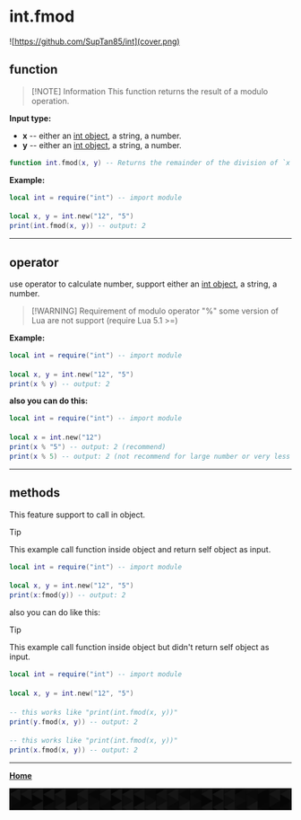 # int.fmod

![https://github.com/SupTan85/int](cover.png)

## function

> [!NOTE] Information
This function returns the result of a modulo operation.

**Input type:**

- **x** -- either an [int object](../README.md#int-object), a string, a number.
- **y** -- either an [int object](../README.md#int-object), a string, a number.

```lua
function int.fmod(x, y) -- Returns the remainder of the division of `x` by `y` that rounds the quotient towards zero.
```

**Example:**

```lua
local int = require("int") -- import module

local x, y = int.new("12", "5")
print(int.fmod(x, y)) -- output: 2
```

---

## operator

use operator to calculate number, support either an [int object](../README.md#int-object), a string, a number.

> [!WARNING] Requirement of modulo operator "%"
some version of Lua are not support (require Lua 5.1 >=)

**Example:**

```lua
local int = require("int") -- import module

local x, y = int.new("12", "5")
print(x % y) -- output: 2
```

**also you can do this:**

```lua
local int = require("int") -- import module

local x = int.new("12")
print(x % "5") -- output: 2 (recommend)
print(x % 5) -- output: 2 (not recommend for large number or very less number of number type)
```

---

## methods

This feature support to call in object.

> [!TIP]
This example call function inside object and return self object as input.

```lua
local int = require("int") -- import module

local x, y = int.new("12", "5")
print(x:fmod(y)) -- output: 2
```

also you can do like this:

> [!TIP]
This example call function inside object but didn't return self object as input.

```lua
local int = require("int") -- import module

local x, y = int.new("12", "5")

-- this works like "print(int.fmod(x, y))"
print(y.fmod(x, y)) -- output: 2

-- this works like "print(int.fmod(x, y))"
print(x.fmod(x, y)) -- output: 2
```

---

[**Home**](../README.md#function--methods)

![end](image-d.png)
